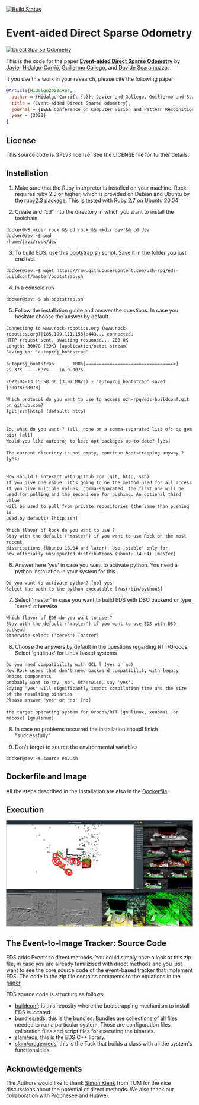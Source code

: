 [![Build Status](https://travis-ci.org/jhidalgocarrio/image_analysis-exercise.svg?branch=master)](https://travis-ci.org/jhidalgocarrio/image_analysis-exercise)

# Event-aided Direct Sparse Odometry

[![Direct Sparse Odometry](https://rpg.ifi.uzh.ch/eds/eds_all_characters_crop_youtube.png)](https://youtu.be/W0ho2FQmggU)

This is the code for the paper [**Event-aided Direct Sparse Odometry**](http://rpg.ifi.uzh.ch/docs/CVPR22_Hidalgo.pdf) by
[Javier Hidalgo-Carrió](https://jhidalgocarrio.github.io), [Guillermo Callego](https://sites.google.com/view/guillermogallego), and [Davide
Scaramuzza](http://rpg.ifi.uzh.ch/people_scaramuzza.html):

If you use this work in your research, please cite the following paper:

```bibtex
@Article{Hidalgo2022cvpr,
  author = {Hidalgo-Carri{\'{o}}, Javier and Gallego, Guillermo and Scaramuzza, Davide},
  title = {Event-aided Direct Sparse odometry},
  journal = {IEEE Conference on Computer Vision and Pattern Recognition (CVPR)},
  year = {2022}
}
```

License
-------
This source code is GPLv3 license. See the LICENSE file for further details.

Installation
-------

1. Make sure that the Ruby interpreter is installed on your machine. Rock requires ruby 2.3 or higher, which is provided on Debian and Ubuntu by the ruby2.3 package.  This is tested with Ruby 2.7 on Ubuntu 20.04

2. Create and “cd” into the directory in which you want to install the toolchain.
```console
docker@~S mkdir rock && cd rock && mkdir dev && cd dev
docker@dev:~$ pwd
/home/javi/rock/dev
```
3. To build EDS, use this [bootstrap.sh](bootstrap.sh) script. Save it in the folder you just created.

```console
docker@dev:~$ wget https://raw.githubusercontent.com/uzh-rpg/eds-buildconf/master/bootstrap.sh
```
4. In a console run
```console
docker@dev:~$ sh bootstrap.sh
```
5. Follow the installation guide and answer the questions. In case you hesitate choose the answer by default.

```console
Connecting to www.rock-robotics.org (www.rock-robotics.org)|185.199.111.153|:443... connected.
HTTP request sent, awaiting response... 200 OK
Length: 30078 (29K) [application/octet-stream]
Saving to: 'autoproj_bootstrap'

autoproj_bootstrap       100%[=================================>]  29.37K  --.-KB/s    in 0.007s  

2022-04-13 15:58:06 (3.97 MB/s) - 'autoproj_bootstrap' saved [30078/30078]

Which protocol do you want to use to access uzh-rpg/eds-buildconf.git on github.com?
[git|ssh|http] (default: http) 


So, what do you want ? (all, none or a comma-separated list of: os gem pip) [all] 
Would you like autoproj to keep apt packages up-to-date? [yes] 

The current directory is not empty, continue bootstrapping anyway ? [yes] 


How should I interact with github.com (git, http, ssh)
If you give one value, it's going to be the method used for all access
If you give multiple values, comma-separated, the first one will be
used for pulling and the second one for pushing. An optional third value
will be used to pull from private repositories (the same than pushing is
used by default) [http,ssh]

Which flavor of Rock do you want to use ?
Stay with the default ('master') if you want to use Rock on the most recent
distributions (Ubuntu 16.04 and later). Use 'stable' only for 
now officially unsupported distributions (Ubuntu 14.04) [master]
```

6. Answer here 'yes' in case you want to activate python. You need a python installation in your system for this.

```console
Do you want to activate python? [no] yes
Select the path to the python executable [/usr/bin/python3] 
```

7. Select 'master' in case you want to build EDS with DSO backend or type 'ceres' otherwise

```console
Which flavor of EDS do you want to use ?
Stay with the default ('master') if you want to use EDS with DSO backend
otherwise select ('ceres') [master] 
```
8. Choose the answers by default in the questions regarding RTT/Orocos. Select 'gnulinux' for Linux based systems
```console
Do you need compatibility with OCL ? (yes or no)
New Rock users that don't need backward compatibility with legacy Orocos components
probably want to say 'no'. Otherwise, say 'yes'.
Saying 'yes' will significantly impact compilation time and the size of the resulting binaries
Please answer 'yes' or 'no' [no]

the target operating system for Orocos/RTT (gnulinux, xenomai, or macosx) [gnulinux] 
```
8. In case no problems occurred the installation shoudl finish "successfully" 

9. Don't forget to source the environmental variables
```console
docker@dev:~$ source env.sh
```

Dockerfile and Image
-------
All the steps described in the Installation are also in the [Dockerfile](Dockerfile). 


Execution
-------
<p align="left">
  <a href="https://rpg.ifi.uzh.ch/eds.html">
    <img src="./doc/img/monitor_eds.png" alt="EDS" width="640"/>
  </a>
</p>

The Event-to-Image Tracker: Source Code
-------
EDS adds Events to direct methods. You could simply have a look at this zip file, in case you are already familizised with direct methods and you just want to see the core source code of the event-based tracker that implement EDS. The code in the zip file contains comments to the equations in the [paper](http://rpg.ifi.uzh.ch/docs/CVPR22_Hidalgo.pdf).

EDS source code is structure as follows:

* [buildconf](https://github.com/uzh-rpg/eds-buildconf): is this reposity where the bootstrapping mechanism to install EDS is located.
* [bundles/eds](https://github.com/uzh-rpg/bundles-eds): this is the bundles. Bundles are collections of all files needed to run a particular system. Those are configuration files, calibration files and script files for executing the binaries.
* [slam/eds](https://github.com/uzh-rpg/slam-eds): this is the EDS C++ library.
* [slam/orogen/eds](https://github.com/uzh-rpg/bundles-orogen-eds): this is the Task that builds a class with all the system's functionalities.


Acknowledgements
-------
The Authors would like to thank [Simon Klenk](https://vision.in.tum.de/members/klenk) from TUM for the nice discussions about the potential of direct methods. We also thank our collaboration with [Prophesee](https://www.prophesee.ai) and Huawei.
